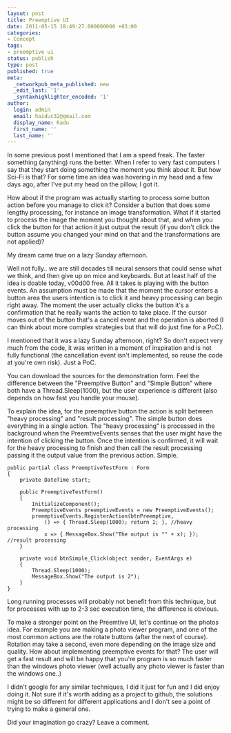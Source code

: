 ```yaml
---
layout: post
title: Preemptive UI
date: 2011-05-15 18:49:27.000000000 +03:00
categories:
- Concept
tags:
- preemptive ui
status: publish
type: post
published: true
meta:
  _networkpub_meta_published: new
  _edit_last: '1'
  _syntaxhighlighter_encoded: '1'
author:
  login: admin
  email: haiduc32@gmail.com
  display_name: Radu
  first_name: ''
  last_name: ''
---
```

<p>In some previous post I mentioned that I am a speed freak. The faster something (anything) runs the better. When I refer to very fast computers I say that they start doing something the moment you think about it. But how Sci-Fi is that? For some time an idea was hovering in my head and a few days ago, after I've put my head on the pillow, I got it.</p>
<p>How about if the program was actually starting to process some button action before you manage to click it? Consider a button that does some lengthy processing, for instance an image transformation. What if it started to process the image the moment you thought about that, and when you click the button for that action it just output the result (if you don't click the button assume you changed your mind on that and the transformations are not applied)?<!--more--></p>
<p>My dream came true on a lazy Sunday afternoon.</p>
<p>Well not fully.. we are still decades till neural sensors that could sense what we think, and then give up on mice and keyboards. But at least half of the idea is doable today, v00d00 free. All it takes is playing with the button events. An assumption must be made that the moment the cursor enters a button area the users intention is to click it and heavy processing can begin right away. The moment the user actually clicks the button it's a confirmation that he really wants the action to take place. If the cursor moves out of the button that's a cancel event and the operation is aborted (I can think about more complex strategies but that will do just fine for a PoC).</p>
<p>I mentioned that it was a lazy Sunday afternoon, right? So don't expect very much from the code, it was written in a moment of inspiration and is not fully functional (the cancellation event isn't implemented, so reuse the code at you're own risk). Just a PoC.</p>
<p>You can download the sources for the demonstration form. Feel the difference between the "Preemptive Button" and "Simple Button" where both have a Thread.Sleep(1000), but the user experience is different (also depends on how fast you handle your mouse).</p>
<p>To explain the idea, for the preemptive button the action is split between "heavy processing" and "result processing". The simple button does everything in a single action. The "heavy processing" is processed in the background when the PreemtiveEvents senses that the user might have the intention of clicking the button. Once the intention is confirmed, it will wait for the heavy processing to finish and then call the result processing passing it the output value from the previous action. Simple.</p>

	public partial class PreemptiveTestForm : Form
	{
		private DateTime start;
    
		public PreemptiveTestForm()
		{
			InitializeComponent();
			PreemptiveEvents preemptiveEvents = new PreemptiveEvents();
			preemptiveEvents.RegisterAction(btnPreemptive,
				() => { Thread.Sleep(1000); return 1; }, //heavy processing
				x => { MessageBox.Show("The output is "" + x); }); //result processing
		}
    
		private void btnSimple_Click(object sender, EventArgs e)
		{
			Thread.Sleep(1000);
			MessageBox.Show("The output is 2");
		}
	}

Long running processes will probably not benefit from this technique, but for processes with up to 2-3 sec execution time, the difference is obvious.

To make a stronger point on the Preemtive UI, let's continue on the photos idea. For example you are making a photo viewer program, and one of the most common actions are the rotate buttons (after the next of course). Rotation may take a second, even more depending on the image size and quality. How about implementing preemptive events for that? The user will get a fast result and will be happy that you're program is so much faster than the windows photo viewer (well actually any photo viewer is faster than the windows one..)

I didn't google for any similar techniques, I did it just for fun and I did enjoy doing it. Not sure if it's worth adding as a project to github, the solutions might be so different for different applications and I don't see a point of trying to make a general one.

Did your imagination go crazy? Leave a comment.
